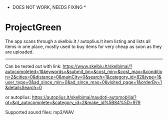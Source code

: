 * DOES NOT WORK, NEEDS FIXING *

# ProjectGreen
The app scans through a skelbiu.lt / autoplius.lt item listing and lists all items in one place, mostly used to buy items for very cheap as soon as they are uploaded.

---
Can be tested out with link: https://www.skelbiu.lt/skelbimai/?autocompleted=1&keywords=&submit_bn=&cost_min=&cost_max=&condition=2&cities=0&distance=0&mainCity=0&search=1&category_id=82&type=1&user_type=0&ad_since_min=0&ad_since_max=0&visited_page=1&orderBy=1&detailsSearch=0

or autoplius: https://autoplius.lt/skelbimai/naudoti-automobiliai?qt=&qt_autocomplete=&category_id=2&make_id%5B84%5D=979

Supported sound files: mp3/WAV
